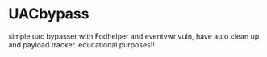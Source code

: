 # UACbypass
simple uac bypasser with Fodhelper and eventvwr vuln, have auto clean up and payload tracker. educational purposes!!
